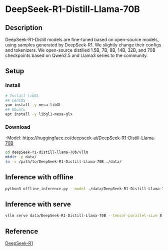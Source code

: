 # DeepSeek-R1-Distill-Llama-70B

## Description

DeepSeek-R1-Distill models are fine-tuned based on open-source models, using samples generated by DeepSeek-R1. We slightly change their configs and tokenizers.  We open-source distilled 1.5B, 7B, 8B, 14B, 32B, and 70B checkpoints based on Qwen2.5 and Llama3 series to the community.

## Setup

### Install

```bash
# Install libGL
## CentOS
yum install -y mesa-libGL
## Ubuntu
apt install -y libgl1-mesa-glx
```

### Download

-Model: <https://huggingface.co/deepseek-ai/DeepSeek-R1-Distill-Llama-70B>

```bash
cd deepSeek-r1-distill-llama-70b/vllm
mkdir -p data/
ln -s /path/to/DeepSeek-R1-Distill-Llama-70B ./data/
```

## Inference with offline

```bash
python3 offline_inference.py --model ./data/DeepSeek-R1-Distill-Llama-70B --max-tokens 256 -tp 8 --temperature 0.0 --max-model-len 3096
```
## Inference with serve

```bash
vllm serve data/DeepSeek-R1-Distill-Llama-70B --tensor-parallel-size 8 --max-model-len 32768 --enforce-eager --trust-remote-code
```

## Reference

[DeepSeek-R1](https://github.com/deepseek-ai/DeepSeek-R1)
